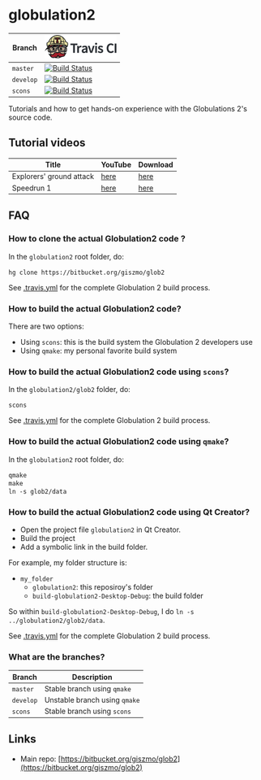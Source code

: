 # globulation2

Branch|[![Travis CI logo](pics/TravisCI.png)](https://travis-ci.org)
---|---
`master`|[![Build Status](https://travis-ci.org/richelbilderbeek/globulation2.svg?branch=master)](https://travis-ci.org/richelbilderbeek/globulation2)
`develop`|[![Build Status](https://travis-ci.org/richelbilderbeek/globulation2.svg?branch=develop)](https://travis-ci.org/richelbilderbeek/globulation2)
`scons`|[![Build Status](https://travis-ci.org/richelbilderbeek/globulation2.svg?branch=scons)](https://travis-ci.org/richelbilderbeek/globulation2)

Tutorials and how to get hands-on experience with the
Globulations 2's source code.


## Tutorial videos

Title                   |YouTube                              |Download
------------------------|-------------------------------------|--------
Explorers' ground attack|[here]( https://youtu.be/xXOEyI3GC4w)|[here](http://richelbilderbeek.nl/globulation_ground_attack.ogv)
Speedrun 1              |[here](https://youtu.be/NtFsDHE0sLc) |[here](http://richelbilderbeek.nl/globulation_speedrun_1.ogv)

## FAQ

### How to clone the actual Globulation2 code ?

In the `globulation2` root folder, do:

```
hg clone https://bitbucket.org/giszmo/glob2
```

See [.travis.yml](.travis.yml) for the complete Globulation 2 build process.

### How to build the actual Globulation2 code?

There are two options:

 * Using `scons`: this is the build system the Globulation 2 developers use
 * Using `qmake`: my personal favorite build system

### How to build the actual Globulation2 code using `scons`?


In the `globulation2/glob2` folder, do:

```
scons
```

See [.travis.yml](.travis.yml) for the complete Globulation 2 build process.

### How to build the actual Globulation2 code using `qmake`?


In the `globulation2` root folder, do:

```
qmake
make
ln -s glob2/data
```

### How to build the actual Globulation2 code using Qt Creator?

 * Open the project file `globulation2` in Qt Creator.
 * Build the project
 * Add a symbolic link in the build folder.

For example, my folder structure is:

 * `my_folder`
   * `globulation2`: this reposiroy's folder
   * `build-globulation2-Desktop-Debug`: the build folder

So within `build-globulation2-Desktop-Debug`, I 
do `ln -s ../globulation2/glob2/data`.

See [.travis.yml](.travis.yml) for the complete Globulation 2 build process.

### What are the branches?

Branch   |Description
---------|-----------------------------
`master` |Stable branch using `qmake`
`develop`|Unstable branch using `qmake`
`scons`  |Stable branch using `scons`

## Links

 * Main repo: [https://bitbucket.org/giszmo/glob2](https://bitbucket.org/giszmo/glob2)
